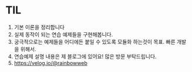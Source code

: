 # TIL

1. 기본 이론을 정리합니다
2. 실제 동작이 되는 연습 예제들을 구현해봅니다. 
3. 궁극적으로는 예제들을 어디에든 붙일 수 있도록 모듈화 하는것이 목표. 빠른 개발을 위해서.
4. 연습예제 설명 내용은 제 블로그에 있어요! 많은 방문 부탁드립니다. 
5. https://velog.io/@rainbowweb
